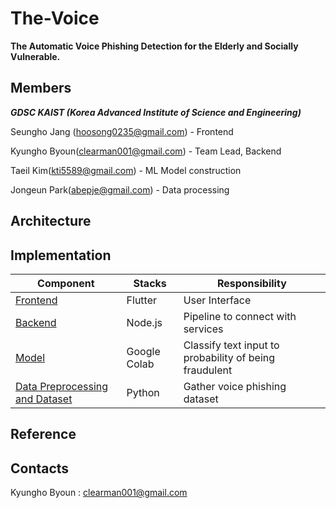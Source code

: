 # The-Voice

**The Automatic Voice Phishing Detection for the Elderly and Socially Vulnerable.**

## Members

***GDSC KAIST (Korea Advanced Institute of Science and Engineering)***

Seungho Jang (hoosong0235@gmail.com) - Frontend 

Kyungho Byoun(clearman001@gmail.com) - Team Lead, Backend

Taeil Kim(kti5589@gmail.com) - ML Model construction

Jongeun Park(abepje@gmail.com) - Data processing



## Architecture

## Implementation

|Component|Stacks|Responsibility|
|---|---|---|
|[Frontend](https://github.com/KAIST-Google-Solution-Challenge/frontend)|Flutter|User Interface|
|[Backend](https://github.com/KAIST-Google-Solution-Challenge/backend)|Node.js|Pipeline to connect with services|
|[Model](https://github.com/KAIST-Google-Solution-Challenge/conversation_model)|Google Colab|Classify text input to probability of being fraudulent|
|[Data Preprocessing and Dataset](https://github.com/KAIST-Google-Solution-Challenge/data_preprocess)|Python|Gather voice phishing dataset|

## Reference

## Contacts

Kyungho Byoun : clearman001@gmail.com
